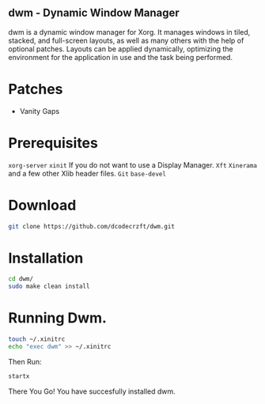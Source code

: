 ## dwm - Dynamic Window Manager 

dwm is a dynamic window manager for Xorg. It manages windows in tiled, stacked, and full-screen layouts, as well as many others with 
the help of optional patches. Layouts can be applied dynamically, optimizing the environment for the application in use and the task being performed.

# Patches 
- Vanity Gaps

# Prerequisites
`xorg-server`
`xinit` If you do not want to use a Display Manager. 
`Xft`
`Xinerama` and a few other Xlib header files. 
`Git`
`base-devel`

# Download
```bash
git clone https://github.com/dcodecrzft/dwm.git
```

# Installation
```bash
cd dwm/
sudo make clean install
```

# Running Dwm. 
```bash
touch ~/.xinitrc
echo "exec dwm" >> ~/.xinitrc
```

Then Run:
```bash
startx
```

There You Go! You have succesfully installed dwm. 
